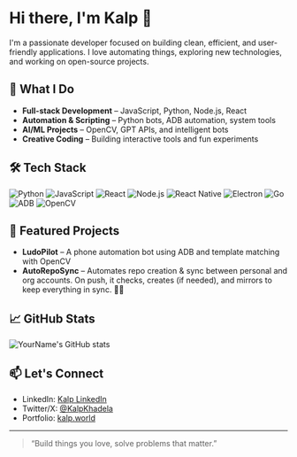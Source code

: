 # Hi there, I'm Kalp 👋

I'm a passionate developer focused on building clean, efficient, and user-friendly applications. I love automating things, exploring new technologies, and working on open-source projects.

## 🚀 What I Do

- **Full-stack Development** – JavaScript, Python, Node.js, React
- **Automation & Scripting** – Python bots, ADB automation, system tools
- **AI/ML Projects** – OpenCV, GPT APIs, and intelligent bots
- **Creative Coding** – Building interactive tools and fun experiments

## 🛠️ Tech Stack

![Python](https://img.shields.io/badge/Python-3670A0?style=flat&logo=python&logoColor=white)
![JavaScript](https://img.shields.io/badge/JavaScript-F7DF1E?style=flat&logo=javascript&logoColor=black)
![React](https://img.shields.io/badge/React-20232a?style=flat&logo=react&logoColor=61DAFB)
![Node.js](https://img.shields.io/badge/Node.js-43853D?style=flat&logo=node.js&logoColor=white)
![React Native](https://img.shields.io/badge/React_Native-20232A?style=flat&logo=react&logoColor=61DAFB)
![Electron](https://img.shields.io/badge/Electron-47848F?style=flat&logo=electron&logoColor=white)
![Go](https://img.shields.io/badge/Go-00ADD8?style=flat&logo=go&logoColor=white)
![ADB](https://img.shields.io/badge/ADB-black?style=flat&logo=android&logoColor=green)
![OpenCV](https://img.shields.io/badge/OpenCV-5C3EE8?style=flat&logo=opencv&logoColor=white)

## 📌 Featured Projects

- **LudoPilot** – A phone automation bot using ADB and template matching with OpenCV
- **AutoRepoSync** – Automates repo creation & sync between personal and org accounts. On push, it checks, creates (if needed), and mirrors to keep everything in sync. 🔄✨

## 📈 GitHub Stats

![YourName's GitHub stats](https://github-readme-stats.vercel.app/api?username=K12-K&show_icons=true&theme=radical)

## 📫 Let's Connect

- LinkedIn: [Kalp LinkedIn](https://www.linkedin.com/in/kalp-khadela-7608a416a)
- Twitter/X: [@KalpKhadela](https://x.com/KalpKhadela)
- Portfolio: [kalp.world](https://kalp.world)

---

> “Build things you love, solve problems that matter.”

